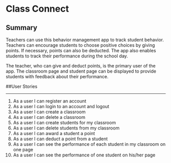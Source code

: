 # Class Connect

## Summary

Teachers can use this behavior management app to track student behavior. Teachers can encourage students to choose positive choices by giving points. If necessary, points can also be deducted. The app also enables students to track their performance during the school day.

The teacher, who can give and deduct points, is the primary user of the app. The classroom page and student page can be displayed to provide students with feedback about their performance.

##User Stories
******
1. As a user I can register an account
2. As a user I can login to an account and logout
3. As a user I can create a classroom 
4. As a user I can delete a classroom
5. As a user I can create students for my classroom
6. As a user I can delete students from my classroom
7. As a user I can award a student a point
8. As a user I can deduct a point from a student 
9. As a user I can see the performance of each student in my classroom on one page
10. As a user I can see the performance of one student on his/her page
